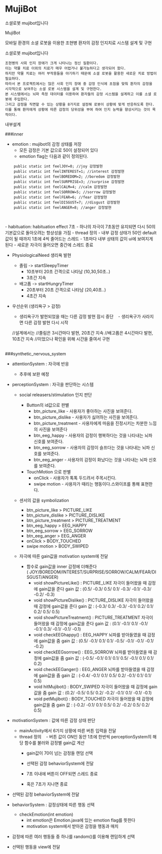 # MujiBot
소셜로봇 mujibot입니다

MujiBot

모바일 환경의 소셜 로봇을 이용한 조현병 환자의 감정 인지치료 시스템 설계 및 구현

소셜로봇 mujibot입니다

    조현병의 사회 인지 장애가 크게 나타나는 정신 질환이다. 
    이는 약물 치료 이외의 치료가 매우 어렵거나 불가능하다고 생각되어 왔다. 
    하지만 약물 치료는 여러 부작용들을 야기하기 때문에 소셜 로봇을 활용한 새로운 치료 방법이 필요하다. 
    따라서 본 프로젝트에서는 많은 사회 인지 장애 중 감정 인식에 초점을 맞춰 환자의 감정을 시각적으로 보여주는 소셜 로봇 시스템을 설계 및 구현한다. 
    본 시스템에서는 뇌파 측정 데이터를 이용하여 환자들의 감정 시스템을 설계하고 이를 소셜 로봇에 주입한다. 
    그리고 감정을 직면할 수 있는 상황을 8가지로 설정해 로봇이 상황에 맞게 반응하도록 한다. 
    이를 통해 환자에게 상황에 따른 감정의 당위성을 부여 하여 인지 능력을 향상시키는 것이 목적이다.



내부설계

###inner
- emotion : mujibot의 감정 상태를 저장
  - 모든 감정은 기본 값으로 50이 설정되어 있다
  - emotion flag는 다음과 같이 정의된다.
  
```
    public static int feelJOY=0; //joy 감정발현
    public static int feelINTEREST=1; //interest 감정발현
    public static int feelBOREDOM=2; //boredom 감정발현
    public static int feelSURPRISE=3; //surprise 감정발현
    public static int feelCALM=4; //calm 감정발현
    public static int feelSORROW=5; //sorrow 감정발현
    public static int feelFEAR=6; //fear 감정발현
    public static int feelDISGUST=7; //disgust 감정발현
    public static int feelANGER=8; //anger 감정발현
    
```
<br> 
- habituation: habituation effect 7초 
  - 하나의 자극이 7초동안 유지되면 다시 50의 기본값으로 돌아오려는 항상성을 가짐
  - thread 정의
    - 내부 감정 상태가 50인 default 값이 될 때까지 1초에 4씩 줄어드는 스레드
    - 1초마다 내부 상태의 값이 ui에 보여지게 된다
    - 새로운 자극이 들어오면 중간에 스레드 종료
    
- PhysiologicalNeed 생리욕 발현
  - 졸림 ->  startSleepyTimer
     - 10초부터 20초 간격으로 나타남 (10,30,50초..)
     - 3초간 지속
  - 배고픔 -> startHungryTimer 
     - 20초부터 20초 간격으로 나타남 (20,40초..) 
     - 4초간 지속
     
- 우선순위 (생리욕구 > 감정)
    - 생리욕구가 발현되었을 때는 다른 감정 발현 잠시 중단
    - 생리욕구가 사라지면 다른 감정 발현 다시 시작
  
  //설계에서는 
  //졸림은 3시간마다 발현, 20초간 지속
  //배고픔은 4시간마다 발현, 10초간 지속
  //이었으나 확인을 위해 시간을 줄여서 구현
    
<br>
###synthetic_nervous_system

- attentionSystem : 자극에 반응
  - 추후에 보완 예정
- perceptionSystem : 자극을 판단하는 시스템
  - social releasers/stimulation 인지 판단
    - Button의 id값으로 판별
      - btn_picture_like - 사용자가 좋아하는 사진을 보여준다.
      - btn_picture_dislike - 사용자가 싫어하는 사진을 보여준다.
      - btn_picture_treatment - 사용자에게 마음을 진정시키는 차분한 느낌의 사진을 보여준다
      - btn_eeg_happy - 사용자의 감정이 행복하다는 것을 나타내는 뇌파 신호를 보여준다.
      - btn_eeg_sorrow - 사용자의 감정이 슬프다는 것을 나타내는 뇌파 신호를 보여준다.
      - btn_eeg_anger - 사용자의 감정이 화났다는 것을 나타내는 뇌파 신호를 보여준다.
    - TouchMotion 으로 판별
      - onClick - 사용자가 톡톡 두드려서 주목시킨다.
      - swipe motion - 사용자가 때리는 행동이다.스와이프를 통해 표현한다.
        
  - 센서의 값을 symbolization
    - btn_picture_like > PICTURE_LIKE
    - btn_picture_dislike > PICTURE_DISLIKE
    - btn_picture_treatment  > PICTURE_TREATMENT
    - btn_eeg_happy > EEG_HAPPY
    - btn_eeg_sorrow  > EEG_SORROW
    - btn_eeg_anger > EEG_ANGER
    - onClick  > BODY_TOUCHED
    - swipe motion > BODY_SWIPED
      
  - 자극에 따른 gain값을 motivation system에 전달
    - 함수로 gain값을 inner 감정에 더해준다( JOY/BOREDOM/INTEREST/SURPRISE/SORROW/CALM/FEAR/DISGUST/ANGER)
      - void showPictureLike() : PICTURE_LIKE 자극이 들어왔을 때 감정에 gain값을 준다
        gain 값 : (0.5/ -0.3/ 0.5/ 0.1/ -0.3/ -0.1/ -0.3/ -0.2/ -0.3)
      - void showPictureDislike() : PICTURE_DISLIKE 자극이 들어왔을 때 감정에 gain값을 준다
        gain 값 : (-0.3/ 0.3/ -0.3/ -0.1/ 0.2/ 0.1/ 0.2/ 0.5/ 0.5)
      - void showPictureTreatment() : PICTURE_TREATMENT 자극이 들어왔을 때 감정에 gain값을 준다
        gain 값 : (0.1/ -0.1/ 0.1/ -0.1/ -0.1/ 0.3/ -0.1/ -0.1/ -0.1)
      - void checkEEGhappy() : EEG_HAPPY 뇌파를 받아들였을 때 감정에 gain값을 줌
        gain 값 : (0.5/ -0.1/ 0.1/ 0.1/ -0.5/ -0.1/ -0.1/ -0.1/ -0.2)
      - void checkEEGsorrow() : EEG_SORROW 뇌파를 받아들였을 때 감정에 gain값을 줌
        gain 값 : (-0.5/ -0.1/ 0.1/ 0.1/ 0.5/ -0.1/  0.1/ 0.1/ 0.2)
      - void checkEEGanger() : EEG_ANGER 뇌파를 받아들였을 때 감정에 gain값을 줌
        gain 값 : (-0.4/ -0.1/ 0.1/ 0.5/ 0.2/ -0.1/ 0.1/ 0.1/ 0.5)
      - void hitMujibot() : BODY_SWIPED 자극이 들어왔을 때 감정에 gain값을 줌
        gain 값 : (0.2/ -0.5/ 0.5/ 0.2/ -0.2/ -0.1/ 0.1/ -0.1/ -0.1)
      - void petMujibot() :  BODY_TOUCHED 자극이 들어왔을 때 감정에 gain값을 줌
        gain 값 : (-0.2/ -0.1/ 0.1/ 0.5/ 0.2/ -0.2/ 0.5/ 0.2/ 0.5)
        

- motivationSystem :  값에 따른 감정 상태 판단
  - mainActivity에서 6가지 상황에 따른 버튼 입력을 전달
  - thread 정의
    - 버튼 값이 ON인 동안 1초에 한번씩 perceptionSystem의 해당 함수를 불러와 감정별 gain값 계산
    - gain값이 70이 넘는 감정들 랜덤 선택
    - 선택된 감정 behaviorSystem에 전달
    
    - 7초 이내에 버튼이 OFF되면 스레드 종료
    - 혹은 7초가 지나면 종료
 - 선택된 감정 behaviorSystem에 전달
    

- behaviorSystem : 감정상태에 따른 행동 선택
    - checkEmotion(int emotion) 
      - int emotion은 Emotion.java에 있는 emotion flag를 뜻한다
      - motivation system에서 받아온 감정을 행동과 매치
- 감정에 따른 여러 행동들 중 하나를 random()를 이용해 랜덤하게 선택
- 선택된 행동을 view에 전달


